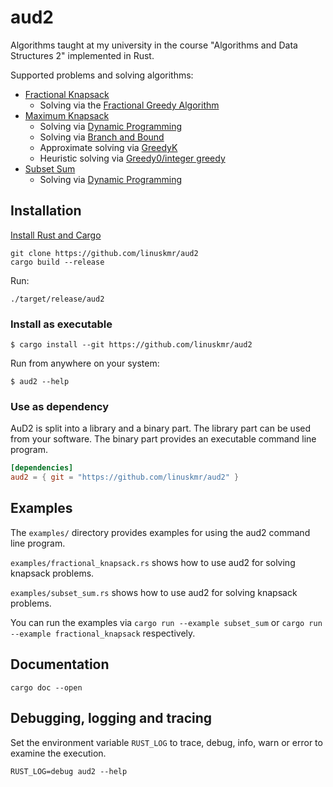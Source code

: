 # aud2

Algorithms taught at my university in the course "Algorithms and Data Structures 2" implemented in Rust.

Supported problems and solving algorithms:

- [Fractional Knapsack](https://en.wikipedia.org/wiki/Continuous_knapsack_problem)
  - Solving via the [Fractional Greedy Algorithm](https://en.wikipedia.org/wiki/Greedy_algorithm)
- [Maximum Knapsack](https://en.m.wikipedia.org/wiki/Knapsack_problem)
  - Solving via [Dynamic Programming](https://en.wikipedia.org/wiki/Dynamic_programming)
  - Solving via [Branch and Bound](https://en.wikipedia.org/wiki/Dynamic_programming)
  - Approximate solving via [GreedyK](https://en.wikipedia.org/wiki/Greedy_algorithm)
  - Heuristic solving via [Greedy0/integer greedy](https://en.wikipedia.org/wiki/Greedy_algorithm)
- [Subset Sum](https://en.wikipedia.org/wiki/Subset_sum_problem)
  - Solving via [Dynamic Programming](https://en.wikipedia.org/wiki/Dynamic_programming)

## Installation

[Install Rust and Cargo](https://rustup.rs/)

```
git clone https://github.com/linuskmr/aud2
cargo build --release
```

Run:

```
./target/release/aud2
```

### Install as executable

```
$ cargo install --git https://github.com/linuskmr/aud2
```

Run from anywhere on your system:

```
$ aud2 --help
```

### Use as dependency

AuD2 is split into a library and a binary part.
The library part can be used from your software.
The binary part provides an executable command line program.

```toml
[dependencies]
aud2 = { git = "https://github.com/linuskmr/aud2" }
```

## Examples

The `examples/` directory provides examples for using the aud2 command line program.

`examples/fractional_knapsack.rs` shows how to use aud2 for solving knapsack problems.

`examples/subset_sum.rs` shows how to use aud2 for solving knapsack problems.

You can run the examples via `cargo run --example subset_sum` or `cargo run --example fractional_knapsack` respectively.

## Documentation

```
cargo doc --open
```

## Debugging, logging and tracing

Set the environment variable `RUST_LOG` to trace, debug, info, warn or error to examine the execution.

```
RUST_LOG=debug aud2 --help
```